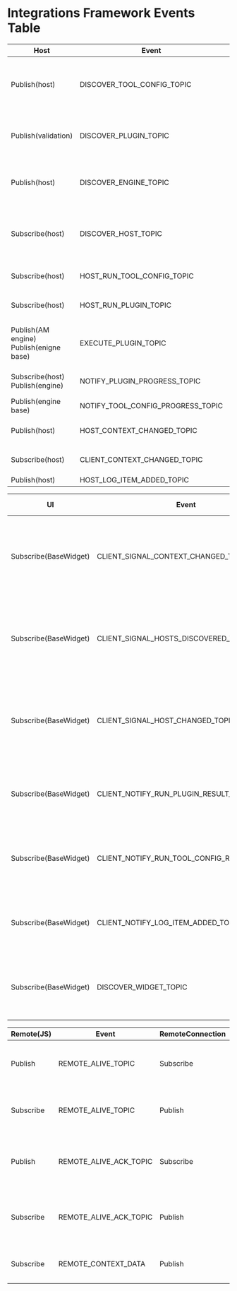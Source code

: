 # Integrations Framework Events Table
| Host                                        | Event                               | Client                                                | Event Description                                                                                                                                                               |
|---------------------------------------------|-------------------------------------|-------------------------------------------------------|---------------------------------------------------------------------------------------------------------------------------------------------------------------------------------|
| Publish(host)                               | DISCOVER_TOOL_CONFIG_TOPIC          | Subscribe(*Tool config Base)                          | Any tool config should be subscribed to this event to be discovered by the host. * Tool config Base its not the client neither the host, its a separate module.                 |
| Publish(validation)                         | DISCOVER_PLUGIN_TOPIC               | Subscribe(*Plugin Base)                               | Any plugin should be subscribed to this event to be discovered by the host. * Plugin Base its not the client neither the host, its a separate module.                           |
| Publish(host)                               | DISCOVER_ENGINE_TOPIC               | Subscribe(*Engine Base)                               | Any engine should be subscribed to this event to be discovered by the host. * Engine Base its not the client neither the host, its a separate module.                           |
| Subscribe(host)                             | DISCOVER_HOST_TOPIC                 | Publish(client)                                       | The client publish an event and waits for a reply in host, can't do it the other way around because host is initialized first and we can't have a list of all published events. |
| Subscribe(host)                             | HOST_RUN_TOOL_CONFIG_TOPIC          | Publish(Host connection)                              | Host connection emits this event to tell the host to run the provided tool config, on behalf of the client.                                                                     |
| Subscribe(host)                             | HOST_RUN_PLUGIN_TOPIC               | Publish(Host connection)                              | Host connection emits this event to tell the host to run the provided plugin, on behalf of the client.                                                                          |
| Publish(AM engine)<br/>Publish(enigne base) | EXECUTE_PLUGIN_TOPIC                | Subscribe(*Plugin Base)<br/>Publish(qt/ui/factory)    | Any plugin should be subscribed to this event to be executed by the engine. * Plugin Base its not the client neither the host, its a separate module.                           |
| Subscribe(host)<br/>Publish(engine)         | NOTIFY_PLUGIN_PROGRESS_TOPIC        | Publish(*Plugin Base)                                 | Plugin emits the results of running a plugin (Previously named PIPELINE_CLIENT_NOTIFICATION)                                                                                    |
| Publish(engine base)                        | NOTIFY_TOOL_CONFIG_PROGRESS_TOPIC   | Subscribe(qt/ui/factory)                              | Engine notifies client on the plugin execution progress                                                                                                                         |
| Publish(host)                               | HOST_CONTEXT_CHANGED_TOPIC          | Subscribe(Host connection)<br/>Subscribe(client)      | Event emitted every time host changes the context                                                                                                                               |
| Subscribe(host)                             | CLIENT_CONTEXT_CHANGED_TOPIC        | Publish(Host connection)                              | Context has been changed in the client side, needs to communicate this to the host.                                                                                             |
| Publish(host)                               | HOST_LOG_ITEM_ADDED_TOPIC           | Subscribe(client)                                     | New log item has been added                                                                                                                                                     |

| UI                              | Event                                     | Client          | Event Description                                                                         |
|---------------------------------|-------------------------------------------|-----------------|-------------------------------------------------------------------------------------------|
| Subscribe(BaseWidget)           | CLIENT_SIGNAL_CONTEXT_CHANGED_TOPIC       | Publish(client) | Context has been changed, this is just a signal, no data is emitted, needs client_id.     |
| Subscribe(BaseWidget)           | CLIENT_SIGNAL_HOSTS_DISCOVERED_TOPIC      | Publish(client) | Hosts has been discovered, this is just a signal, no data is emitted, needs client_id.    |
| Subscribe(BaseWidget)           | CLIENT_SIGNAL_HOST_CHANGED_TOPIC          | Publish(client) | Host has been changed, this is just a signal, no data is emitted, needs client_id.        |
| Subscribe(BaseWidget)           | CLIENT_NOTIFY_RUN_PLUGIN_RESULT_TOPIC     | Publish(client) | Plugin has been executed, and this provides the result to the UI.                         |
| Subscribe(BaseWidget)           | CLIENT_NOTIFY_RUN_TOOL_CONFIG_RESULT_TOPIC| Publish(client) | Tool config has been executed, and this provides the result to the UI.                    |
| Subscribe(BaseWidget)           | CLIENT_NOTIFY_LOG_ITEM_ADDED_TOPIC        | Publish(client) | LOG item added in the host, and client send the log item to the UI                        |
| Subscribe(BaseWidget)           | DISCOVER_WIDGET_TOPIC                     | Publish(client) | Compatible widgets for the defined UI types in the client will be discovered              |

| Remote(JS) | Event                       | RemoteConnection | Event Description                                                                       |
|------------|-----------------------------|------------------|-----------------------------------------------------------------------------------------|
| Publish    | REMOTE_ALIVE_TOPIC          | Subscribe        | Remote JS integration<>Python communication; Connection and alive check                 |
| Subscribe  | REMOTE_ALIVE_TOPIC          | Publish          | Remote JS integration<>Python communication; Connection and alive check                 |
| Publish    | REMOTE_ALIVE_ACK_TOPIC      | Subscribe        | Remote JS integration<>Python communication; Connection and alive check acknowledgement |
| Subscribe  | REMOTE_ALIVE_ACK_TOPIC      | Publish          | Remote JS integration<>Python communication; Connection and alive check acknowledgement |
| Subscribe  | REMOTE_CONTEXT_DATA         | Publish          | Remote JS integration<>Python communication; Context data                               |




